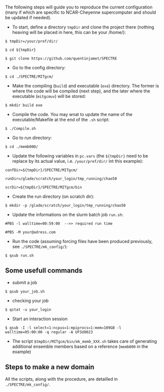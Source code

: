 The following steps will guide you to reproduce the current configuration (many if which are specific to NCAR-Cheyenne supercomputer and should be updated if needed).

- To start, define a directory ```tmpDir``` and clone the project there (nothing heaving will be placed in here, this can be your /home/):

```$ tmpDir=/your/pref/dir/```

```$ cd ${tmpDir}```

```$ git clone https://github.com/quentinjamet/SPECTRE ```

- Go to the config directory:

```$ cd ./SPECTRE/MITgcm/```

- Make the compiling (```build```) and executable (```exe```) directory. The former is where the code will be compiled (next step), and the later where the executable (```mitgcmuv```) will be stored:

```$ mkdir build exe```

- Compile the code. You may wnat to update the name of the executable/Makefile at the end of the ```.sh``` script:

```$ ./Compile.sh```

- Go to run directory:

```$ cd ./memb000/```

- Update the following variables in ```pc.vars``` (the ```${tmpDir}``` need to be replace by its actual value, i.e. ```/your/pref/dir/``` int this example):

```confDir=${tmpDir}/SPECTRE/MITgcm/```

```runDir=/glade/scratch/your_login/tmp_running/chao50```

```scrDir=${tmpDir}/SPECTRE/MITgcm/bin```

- Create the run directory (on scratch dir):

```$ mkdir -p /glade/scratch/your_login/tmp_running/chao50```

- Update the informations on the slurm batch job ```run.sh```:

```#PBS -l walltime=00:59:00  -->> required run time```

```#PBS -M your@adress.com```

- Run the code (assuming forcing files have been produced previously, see ```./SPECTRE/mk_config/```):

```$ qsub run.sh```


## Some usefull commands

- submit a job

```$ qsub your_job.sh```

- checking your job

```$ qstat -u your_login```

- Start an interaction session

```$ qsub -I -l select=1:ncpus=1:mpiprocs=1:mem=109GB -l walltime=05:00:00 -q regular -A UFSU0023```

- The script ```$tmpDir/MITgcm/bin/mk_memb_XXX.sh``` takes care of generating additional ensemble members based on a reference (```memb000``` in the example)

## Steps to make a new domain

All the scripts, along with the procedure, are detailled in ```./SPECTRE/mk_config/```.
